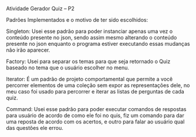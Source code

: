 Atividade Gerador Quiz – P2

Padrões Implementados e o motivo de ter sido escolhidos:

Singleton: Usei esse padrão para poder instanciar apenas uma vez o conteúdo presente no json, sendo assim mesmo alterando o conteúdo presente no json enquanto o programa estiver executando essas mudanças não irão aparecer.

Factory: Usei para separar os temas para que seja retornado o Quiz baseado no tema que o usuário escolher no menu.

Iterator:  É um padrão de projeto comportamental que permite a você percorrer elementos de uma coleção sem expor as representações dele, no meu caso foi usado para percorrer e iterar as listas de perguntas de cada quiz.

Command: Usei esse padrão para poder executar comandos de respostas para usuário de acordo de como ele foi no quis, fiz um comando para dar uma reposta de acordo com os acertos, e outro para falar ao usuário qual das questões ele errou.
